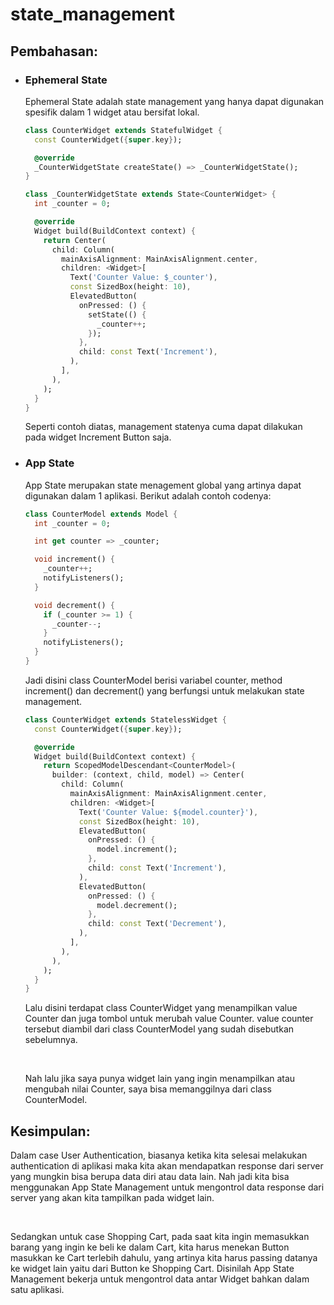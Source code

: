 # state_management

## Pembahasan:
  - ### Ephemeral State
    Ephemeral State adalah state management yang hanya dapat digunakan spesifik dalam 1 widget atau bersifat lokal.

    ```dart
    class CounterWidget extends StatefulWidget {
      const CounterWidget({super.key});

      @override
      _CounterWidgetState createState() => _CounterWidgetState();
    }

    class _CounterWidgetState extends State<CounterWidget> {
      int _counter = 0;

      @override
      Widget build(BuildContext context) {
        return Center(
          child: Column(
            mainAxisAlignment: MainAxisAlignment.center,
            children: <Widget>[
              Text('Counter Value: $_counter'),
              const SizedBox(height: 10),
              ElevatedButton(
                onPressed: () {
                  setState(() {
                    _counter++;
                  });
                },
                child: const Text('Increment'),
              ),
            ],
          ),
        );
      }
    }
    ```

    Seperti contoh diatas, management statenya cuma dapat dilakukan pada widget Increment Button saja.

  - ### App State
    App State merupakan state menagement global yang artinya dapat digunakan dalam 1 aplikasi. Berikut adalah contoh codenya:

    ```dart
    class CounterModel extends Model {
      int _counter = 0;

      int get counter => _counter;

      void increment() {
        _counter++;
        notifyListeners();
      }

      void decrement() {
        if (_counter >= 1) {
          _counter--;
        }
        notifyListeners();
      }
    }
    ```
    Jadi disini class CounterModel berisi variabel counter, method increment() dan decrement() yang berfungsi untuk melakukan state management.

    ```dart
    class CounterWidget extends StatelessWidget {
      const CounterWidget({super.key});

      @override
      Widget build(BuildContext context) {
        return ScopedModelDescendant<CounterModel>(
          builder: (context, child, model) => Center(
            child: Column(
              mainAxisAlignment: MainAxisAlignment.center,
              children: <Widget>[
                Text('Counter Value: ${model.counter}'),
                const SizedBox(height: 10),
                ElevatedButton(
                  onPressed: () {
                    model.increment();
                  },
                  child: const Text('Increment'),
                ),
                ElevatedButton(
                  onPressed: () {
                    model.decrement();
                  },
                  child: const Text('Decrement'),
                ),
              ],
            ),
          ),
        );
      }
    }
    ```

    Lalu disini terdapat class CounterWidget yang menampilkan value Counter dan juga tombol untuk merubah value Counter. value counter tersebut diambil dari class CounterModel yang sudah disebutkan sebelumnya.

    <br>

    Nah lalu jika saya punya widget lain yang ingin menampilkan atau mengubah nilai Counter, saya bisa memanggilnya dari class CounterModel.

## Kesimpulan:
Dalam case User Authentication, biasanya ketika kita selesai melakukan authentication di aplikasi maka kita akan mendapatkan response dari server yang mungkin bisa berupa data diri atau data lain. Nah jadi kita bisa menggunakan App State Management untuk mengontrol data response dari server yang akan kita tampilkan pada widget lain.

<br>

Sedangkan untuk case Shopping Cart, pada saat kita ingin memasukkan barang yang ingin ke beli ke dalam Cart, kita harus menekan Button masukkan ke Cart terlebih dahulu, yang artinya kita harus passing datanya ke widget lain yaitu dari Button ke Shopping Cart. Disinilah App State Management bekerja untuk mengontrol data antar Widget bahkan dalam satu aplikasi.